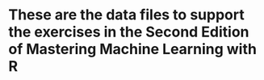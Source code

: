 # These are the data files to support the exercises in the Second Edition of Mastering Machine Learning with R
